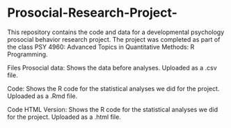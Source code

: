 # Prosocial-Research-Project-
This repository contains the code and data for a developmental psychology prosocial behavior research project. The project was completed as part of the class PSY 4960:  Advanced Topics in Quantitative Methods: R Programming.

Files 
Prosocial data: Shows the data before analyses. Uploaded as a .csv file. 

Code: Shows the R code for the statistical analyses we did for the project. Uploaded as a .Rmd file. 

Code HTML Version: Shows the R code for the statistical analyses we did for the project. Uploaded as a .html file. 
